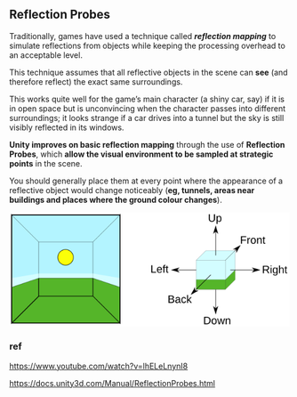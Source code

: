 ## Reflection Probes

Traditionally, games have used a technique called ***reflection mapping*** to simulate reflections from objects while keeping the processing overhead to an acceptable level. 

This technique assumes that all reflective objects in the scene can **see** (and therefore reflect) the exact same surroundings.

This works quite well for the game’s main character (a shiny car, say) if it is in open space but is unconvincing when the character passes into different surroundings; it looks strange if a car drives into a tunnel but the sky is still visibly reflected in its windows.




**Unity improves on basic reflection mapping** through the use of **Reflection Probes**, which **allow the visual environment to be sampled at strategic points** in the scene.

You should generally place them at every point where the appearance of a reflective object would change noticeably (**eg, tunnels, areas near buildings and places where the ground colour changes**). 






![](../img/CubemapDiagram.svg)


### ref
https://www.youtube.com/watch?v=lhELeLnynI8

https://docs.unity3d.com/Manual/ReflectionProbes.html

